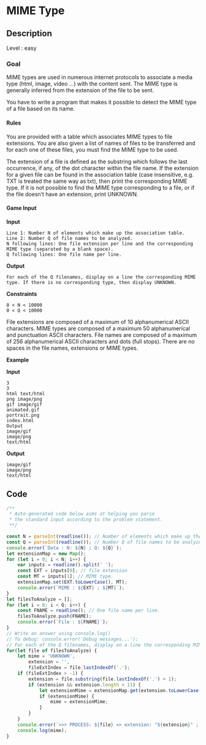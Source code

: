 # MIME Type

## Description

Level : easy

### Goal
MIME types are used in numerous internet protocols to associate a media type (html, image, video ...) with the content sent. The MIME type is generally inferred from the extension of the file to be sent.

You have to write a program that makes it possible to detect the MIME type of a file based on its name.
#### Rules
You are provided with a table which associates MIME types to file extensions. You are also given a list of names of files to be transferred and for each one of these files, you must find the MIME type to be used.

The extension of a file is defined as the substring which follows the last occurrence, if any, of the dot character within the file name.
If the extension for a given file can be found in the association table (case insensitive, e.g. TXT is treated the same way as txt), then print the corresponding MIME type. If it is not possible to find the MIME type corresponding to a file, or if the file doesn’t have an extension, print UNKNOWN.
#### Game Input
**Input**
```
Line 1: Number N of elements which make up the association table.
Line 2: Number Q of file names to be analyzed.
N following lines: One file extension per line and the corresponding MIME type (separated by a blank space).
Q following lines: One file name per line.
```

**Output**
```
For each of the Q filenames, display on a line the corresponding MIME type. If there is no corresponding type, then display UNKNOWN.
```
**Constraints**
```
0 < N < 10000
0 < Q < 10000
```

File extensions are composed of a maximum of 10 alphanumerical ASCII characters.
MIME types are composed of a maximum 50 alphanumerical and punctuation ASCII characters.
File names are composed of a maximum of 256 alphanumerical ASCII characters and dots (full stops).
There are no spaces in the file names, extensions or MIME types.

**Example**

**Input**
```
3
3
html text/html
png image/png
gif image/gif
animated.gif
portrait.png
index.html
Output
image/gif
image/png
text/html
```

**Output**
```
image/gif
image/png
text/html
```
## Code

```js
/**
 * Auto-generated code below aims at helping you parse
 * the standard input according to the problem statement.
 **/

const N = parseInt(readline()); // Number of elements which make up the association table.
const Q = parseInt(readline()); // Number Q of file names to be analyzed.
console.error(`Data : N: ${N} ; Q: ${Q}`);
let extensionMap = new Map();
for (let i = 0; i < N; i++) {
    var inputs = readline().split(' ');
    const EXT = inputs[0]; // file extension
    const MT = inputs[1]; // MIME type.
    extensionMap.set(EXT.toLowerCase(), MT);
    console.error(`MIME : ${EXT} ; ${MT}`);
}
let filesToAnalyze = [];
for (let i = 0; i < Q; i++) {
    const FNAME = readline(); // One file name per line.
    filesToAnalyze.push(FNAME);
    console.error(`File : ${FNAME}`);
}
// Write an answer using console.log()
// To debug: console.error('Debug messages...');
// For each of the Q filenames, display on a line the corresponding MIME type. If there is no corresponding type, then display UNKNOWN.
for(let file of filesToAnalyze) {
    let mime = 'UNKNOWN',
        extension = '',
        fileExtIndex = file.lastIndexOf('.');
    if (fileExtIndex > -1) {
        extension = file.substring(file.lastIndexOf('.') + 1);
        if (extension && extension.length < 11) {
            let extensionMime = extensionMap.get(extension.toLowerCase());
            if (extensionMime) {
                mime = extensionMime;
            }
        }
    }
    console.error(`>>> PROCESS: ${file} => extension: "${extension}" ; mime: ${mime}`);
    console.log(mime);
}

```
